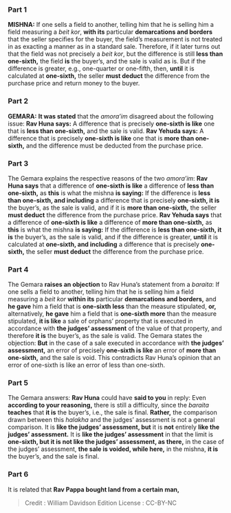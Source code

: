 
### Part 1
<strong>MISHNA:</strong> If one sells a field to another, telling him that he is selling him a field measuring a <i>beit kor</i>, <b>with its</b> particular <b>demarcations and borders</b> that the seller specifies for the buyer, the field’s measurement is not treated in as exacting a manner as in a standard sale. Therefore, if it later turns out that the field was not precisely a <i>beit kor</i>, but the difference is still <b>less than one-sixth,</b> the field <b>is</b> the buyer’s, and the sale is valid as is. But if the difference is greater, e.g., one-quarter or one-fifth, then, <b>until</b> it is calculated at <b>one-sixth,</b> the seller <b>must deduct</b> the difference from the purchase price and return money to the buyer.

### Part 2
<strong>GEMARA:</strong> <b>It was stated</b> that the <i>amora’im</i> disagreed about the following issue: <b>Rav Huna says:</b> A difference that is precisely <b>one-sixth is like</b> one that is <b>less than one-sixth,</b> and the sale is valid. <b>Rav Yehuda says:</b> A difference that is precisely <b>one-sixth is like</b> one that is <b>more than one-sixth,</b> and the difference must be deducted from the purchase price.

### Part 3
The Gemara explains the respective reasons of the two <i>amora’im</i>: <b>Rav Huna says</b> that a difference of <b>one-sixth is like</b> a difference of <b>less than one-sixth,</b> as <b>this</b> is what the mishna <b>is saying:</b> If the difference is <b>less than one-sixth, and including</b> a difference that is precisely <b>one-sixth, it is</b> the buyer’s, as the sale is valid, and if it is <b>more than one-sixth,</b> the seller <b>must deduct</b> the difference from the purchase price. <b>Rav Yehuda says</b> that a difference of <b>one-sixth is like</b> a difference of <b>more than one-sixth,</b> as <b>this</b> is what the mishna <b>is saying:</b> If the difference is <b>less than one-sixth, it is</b> the buyer’s, as the sale is valid, and if the difference is greater, <b>until</b> it is calculated at <b>one-sixth, and including</b> a difference that is precisely <b>one-sixth,</b> the seller <b>must deduct</b> the difference from the purchase price.

### Part 4
The Gemara <b>raises an objection</b> to Rav Huna’s statement from a <i>baraita</i>: If one sells a field to another, telling him that he is selling him a field measuring a <i>beit kor</i> <b>within its</b> particular <b>demarcations and borders,</b> and <b>he gave</b> him a field that is <b>one-sixth less</b> than the measure stipulated, <b>or,</b> alternatively, <b>he gave</b> him a field that is <b>one-sixth more</b> than the measure stipulated, <b>it is like</b> a sale of orphans’ property that is executed in accordance with <b>the judges’ assessment</b> of the value of that property, and therefore <b>it is</b> the buyer’s, as the sale is valid. The Gemara states the objection: <b>But</b> in the case of a sale executed in accordance with <b>the judges’ assessment,</b> an error of precisely <b>one-sixth is like</b> an error of <b>more than one-sixth,</b> and the sale is void. This contradicts Rav Huna’s opinion that an error of one-sixth is like an error of less than one-sixth.

### Part 5
The Gemara answers: <b>Rav Huna</b> could have <b>said to you</b> in reply: Even <b>according to your reasoning,</b> there is still a difficulty, since the <i>baraita</i> <b>teaches</b> that <b>it is</b> the buyer’s, i.e., the sale is final. <b>Rather,</b> the comparison drawn between this <i>halakha</i> and the judges’ assessment is not a general comparison. It is <b>like the judges’ assessment, but</b> it is <b>not</b> entirely <b>like the judges’ assessment.</b> It is <b>like the judges’ assessment</b> in that the limit is <b>one-sixth, but it is not like the judges’ assessment, as there,</b> in the case of the judges’ assessment, <b>the sale is voided, while here,</b> in the mishna, <b>it is</b> the buyer’s, and the sale is final.

### Part 6
It is related that <b>Rav Pappa bought land from a certain man,</b>

>Credit : William Davidson Edition
>License : CC-BY-NC